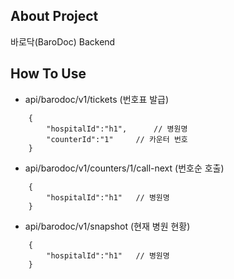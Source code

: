 ## About Project

바로닥(BaroDoc) Backend


## How To Use
- api/barodoc/v1/tickets (번호표 발급)
```
    {
        "hospitalId":"h1",      // 병원명
        "counterId":"1"     // 카운터 번호
    }
```

- api/barodoc/v1/counters/1/call-next (번호순 호출)
```
    {
        "hospitalId":"h1"   // 병원명
    }

```

- api/barodoc/v1/snapshot (현재 병원 현황)
```
    {
        "hospitalId":"h1"   // 병원명
    }
```